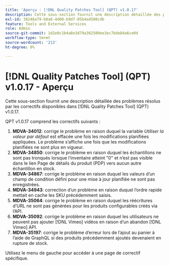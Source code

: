 ```yaml
---
title: 'Aperçu : [!DNL Quality Patches Tool] (QPT) v1.0.17'
description: Cette sous-section fournit une description détaillée des problèmes résolus par les correctifs disponibles dans [!DNL Quality Patches Tool] (QPT) v1.0.17.
exl-id: 38246a79-b0a6-4d00-b9d7-05b4a4508cdb
feature: Tools and External Services
role: Admin
source-git-commit: 1d2e0c1b4a8e3d79a362500ee3ec7bde84a6ce0d
workflow-type: tm+mt
source-wordcount: '213'
ht-degree: 0%

---
```


# [!DNL Quality Patches Tool] (QPT) v1.0.17 - Aperçu

Cette sous-section fournit une description détaillée des problèmes résolus par les correctifs disponibles dans [!DNL Quality Patches Tool] (QPT) v1.0.17.

QPT v1.0.17 comprend les correctifs suivants :

1. **MDVA-34012**: corrige le problème en raison duquel la variable *Utiliser la valeur par défaut* est effacée une fois les modifications planifiées appliquées. Le problème s’affiche une fois que les modifications planifiées ne sont plus en vigueur.
1. **MDVA-34850**: corrige le problème en raison duquel les échantillons ne sont pas tronqués lorsque l’inventaire atteint &quot;0&quot; et n’est pas visible dans le lien Page de détails du produit (PDP) vers aucun autre échantillon en stock.
1. **MDVA-34867**: corrige le problème en raison duquel les valeurs d’un champ de condition défini pour une mise à jour planifiée ne sont pas enregistrées.
1. **MDVA-34943**: correction d’un problème en raison duquel l’ordre rapide mettait en cache les SKU précédemment saisis.
1. **MDVA-35064**: corrige le problème en raison duquel les réécritures d’URL ne sont pas générées pour les produits configurables créés via l’API.
1. **MDVA-35092**: corrige le problème en raison duquel les utilisateurs ne peuvent pas ajouter [!DNL Vimeo] vidéos en raison d’un abandon [!DNL Vimeo] API.
1. **MDVA-35197**: corrige le problème d’erreur lors de l’ajout au panier à l’aide de GraphQL si des produits précédemment ajoutés devenaient en rupture de stock.

Utilisez le menu de gauche pour accéder à une page de correctif spécifique.
